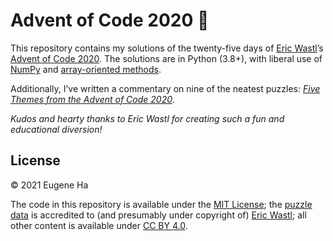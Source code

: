 # Advent of Code 2020 🎄

This repository contains my solutions of the twenty-five days of [Eric Wastl](http://www.was.tl)’s [Advent of Code 2020](https://adventofcode.com/2020). The solutions are in Python (3.8+), with liberal use of [NumPy](https://numpy.org) and [array-oriented methods](https://en.wikipedia.org/wiki/Array_programming).

Additionally, I’ve written a commentary on nine of the neatest puzzles: 
*[Five Themes from the Advent of Code 2020](https://github.com/egnha/AoC-2020/blob/main/FiveThemes.md)*.

*Kudos and hearty thanks to Eric Wastl for creating such a fun and educational diversion!*

## License

© 2021 Eugene Ha

The code in this repository is available under the [MIT License](https://opensource.org/licenses/MIT); the [puzzle data](https://github.com/egnha/AoC-2020/blob/main/data) is accredited to (and presumably under copyright of) [Eric Wastl](http://www.was.tl); all other content is available under [CC BY 4.0](https://creativecommons.org/licenses/by/4.0/).
